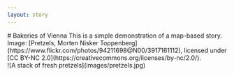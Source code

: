 ```yaml
---
layout: story
---
```


<section class="banner style1 orient-right content-align-left image-position-right onload-image-fade-in onload-content-fade-in fullscreen">
    <div class="content" markdown="1">
# Bakeries of Vienna
This is a simple demonstration of a map-based story.  
Image: [Pretzels, Morten Nisker Toppenberg](https://www.flickr.com/photos/94211698@N00/3917161112), licensed under [CC BY-NC 2.0](https://creativecommons.org/licenses/by-nc/2.0/).
    </div>
    <div class="image" markdown="1">
![A stack of fresh pretzels](images/pretzels.jpg)
    <div>
</section>
